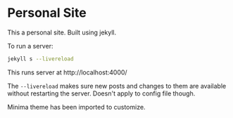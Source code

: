 # Personal Site

This a personal site. Built using jekyll.

To run a server:

```bash
jekyll s --livereload 
```

This runs server at http://localhost:4000/

The `--livereload` makes sure new posts and changes to them are available without restarting the server. Doesn't apply to config file though.

Minima theme has been imported to customize.